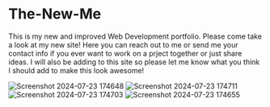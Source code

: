 # The-New-Me
This is my new and improved Web Development portfolio.
Please come take a look at my new site!  Here you can reach out to me or send me your contact info if you ever want to work on a prject together or just share ideas. I will also be adding to this site so please let me know what you think I should add to make this look awesome!

![Screenshot 2024-07-23 174648](https://github.com/user-attachments/assets/1d296ecd-0a0b-4226-95c6-c1147a503904)
![Screenshot 2024-07-23 174711](https://github.com/user-attachments/assets/908dacbd-145a-4976-8534-f4f25abb7f11)
![Screenshot 2024-07-23 174703](https://github.com/user-attachments/assets/b383206e-973c-4650-977a-ded0ae87d754)
![Screenshot 2024-07-23 174655](https://github.com/user-attachments/assets/756fde33-89cc-4afa-b8ff-130f76e6a6ae)
